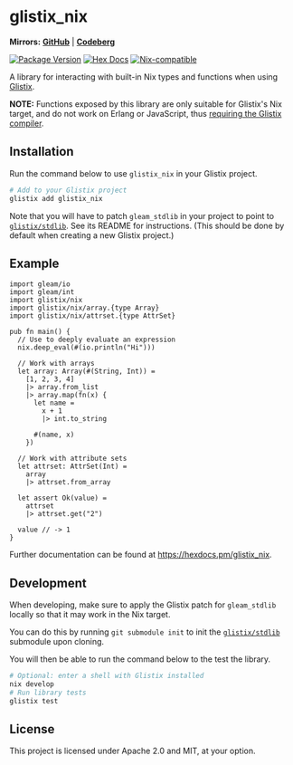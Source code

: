 # glistix_nix

**Mirrors:** **[GitHub](https://github.com/glistix/nix)** | **[Codeberg](https://codeberg.org/glistix/nix)**

[![Package Version](https://img.shields.io/hexpm/v/nix_lib)](https://hex.pm/packages/glistix_nix)
[![Hex Docs](https://img.shields.io/badge/hex-docs-ffaff3)](https://hexdocs.pm/glistix_nix/)
[![Nix-compatible](https://img.shields.io/badge/target-nix-5277C3)](https://github.com/glistix/glistix)

A library for interacting with built-in Nix types and functions when using [Glistix](https://github.com/glistix/glistix).

**NOTE:** Functions exposed by this library are only suitable for Glistix's Nix target,
and do not work on Erlang or JavaScript, thus [requiring the Glistix compiler](https://github.com/glistix/glistix).

## Installation

Run the command below to use `glistix_nix` in your Glistix project.

```sh
# Add to your Glistix project
glistix add glistix_nix
```

Note that you will have to patch
`gleam_stdlib` in your project to point to [`glistix/stdlib`](https://github.com/glistix/stdlib).
See its README for instructions. (This should be done by default when creating a new Glistix
project.)

## Example

```gleam
import gleam/io
import gleam/int
import glistix/nix
import glistix/nix/array.{type Array}
import glistix/nix/attrset.{type AttrSet}

pub fn main() {
  // Use to deeply evaluate an expression
  nix.deep_eval(#(io.println("Hi")))

  // Work with arrays
  let array: Array(#(String, Int)) =
    [1, 2, 3, 4]
    |> array.from_list
    |> array.map(fn(x) {
      let name =
        x + 1
        |> int.to_string

      #(name, x)
    })

  // Work with attribute sets
  let attrset: AttrSet(Int) =
    array
    |> attrset.from_array

  let assert Ok(value) =
    attrset
    |> attrset.get("2")

  value // -> 1
}
```

Further documentation can be found at <https://hexdocs.pm/glistix_nix>.

## Development

When developing, make sure to apply the Glistix patch for `gleam_stdlib`
locally so that it may work in the Nix target.

You can do this by running `git submodule init` to init the
[`glistix/stdlib`](https://github.com/glistix/stdlib) submodule upon cloning.

You will then be able to run the command below to the test the library.

```sh
# Optional: enter a shell with Glistix installed
nix develop
# Run library tests
glistix test
```

## License

This project is licensed under Apache 2.0 and MIT, at your option.
